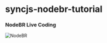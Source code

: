 # syncjs-nodebr-tutorial

### NodeBR Live Coding

![](https://secure.meetupstatic.com/photos/event/a/7/4/6/600_397602822.jpeg "NodeBR")
